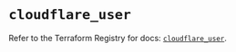 # `cloudflare_user`

Refer to the Terraform Registry for docs: [`cloudflare_user`](https://registry.terraform.io/providers/cloudflare/cloudflare/5.0.0/docs/resources/user).
